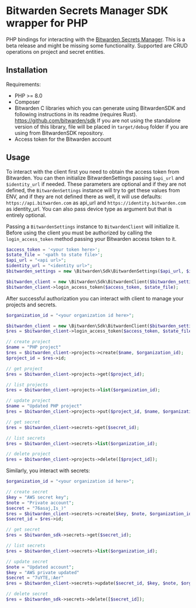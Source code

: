 # Bitwarden Secrets Manager SDK wrapper for PHP

PHP bindings for interacting with the [Bitwarden Secrets Manager]. This is a beta release and might be missing some functionality.
Supported are CRUD operations on project and secret entities.

## Installation

Requirements:
- PHP >= 8.0
- Composer
- Bitwarden C libraries which you can generate using BitwardenSDK and following instructions in its readme (requires Rust). https://github.com/bitwarden/sdk
If you are not using the standalone version of this library, file will be placed in `target/debug` folder if you are using from BitwardenSDK repository.
- Access token for the Bitwarden account


## Usage

To interact with the client first you need to obtain the access token from Bitwarden.
You can then initialize BitwardenSettings passing `$api_url` and `$identity_url` if needed. These parameters are
optional and if they are not defined, the `BitwardenSettings` instance will try to get these values from ENV, and
if they are not defined there as well, it will use defaults: `https://api.bitwarden.com` as api_url and
`https://identity.bitwarden.com` as identity_url. You can also pass device type as argument but that is entirely
optional.

Passing a `BitwardenSettings` instance to `BitwardenClient` will initialize it. Before using the client you must
be authorized by calling the `login_access_token` method passing your Bitwarden access token to it.


```php
$access_token = '<your token here>';
$state_file = '<path to state file>';
$api_url = "<api url>";
$identity_url = "<identity url>";
$bitwarden_settings = new \Bitwarden\Sdk\BitwardenSettings($api_url, $identity_url);

$bitwarden_client = new \Bitwarden\Sdk\BitwardenClient($bitwarden_settings);
$bitwarden_client->login_access_token($access_token, $state_file);
```

After successful authorization you can interact with client to manage your projects and secrets.
```php
$organization_id = "<your organization id here>";

$bitwarden_client = new \Bitwarden\Sdk\BitwardenClient($bitwarden_settings);
$res = $bitwarden_client->login_access_token($access_token, $state_file);

// create project
$name = "PHP project"
$res = $bitwarden_client->projects->create($name, $organization_id);
$project_id = $res->id;

// get project
$res = $bitwarden_client->projects->get($project_id);

// list projects
$res = $bitwarden_client->projects->list($organization_id);

// update project
$name = "Updated PHP project"
$res = $bitwarden_client->projects->put($project_id, $name, $organization_id);

// get secret
$res = $bitwarden_client->secrets->get($secret_id);

// list secrets
$res = $bitwarden_client->secrets->list($organization_id);

// delete project
$res = $bitwarden_client->projects->delete([$project_id]);

```

Similarly, you interact with secrets:
```php
$organization_id = "<your organization id here>";

// create secret
$key = "AWS secret key";
$note = "Private account";
$secret = "76asaj,Is_)"
$res = $bitwarden_client->secrets->create($key, $note, $organization_id, [$project_id], $secret);
$secret_id = $res->id;

// get secret
$res = $bitwarden_sdk->secrets->get($secret_id);

// list secrets
$res = $bitwarden_client->secrets->list($organization_id);

// update secret
$note = "Updated account";
$key = "AWS private updated"
$secret = "7uYTE,:Aer"
$res = $bitwarden_client->secrets->update($secret_id, $key, $note, $organization_id, [$project_id], $secret);

// delete secret
$res = $bitwarden_sdk->secrets->delete([$secret_id]);
```


[Bitwarden Secrets Manager]: https://bitwarden.com/products/secrets-manager/
